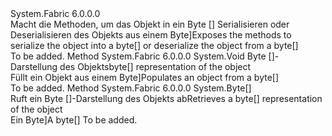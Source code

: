 <Type Name="IByteSerializable" FullName="System.Fabric.IByteSerializable">
  <TypeSignature Language="C#" Value="public interface IByteSerializable" />
  <TypeSignature Language="ILAsm" Value=".class public interface auto ansi abstract IByteSerializable" />
  <TypeSignature Language="DocId" Value="T:System.Fabric.IByteSerializable" />
  <TypeSignature Language="VB.NET" Value="Public Interface IByteSerializable" />
  <TypeSignature Language="F#" Value="type IByteSerializable = interface" />
  <AssemblyInfo>
    <AssemblyName>System.Fabric</AssemblyName>
    <AssemblyVersion>6.0.0.0</AssemblyVersion>
  </AssemblyInfo>
  <Interfaces />
  <Docs>
    <summary>
      <para><span data-ttu-id="4ed19-101">Macht die Methoden, um das Objekt in ein Byte [] Serialisieren oder Deserialisieren des Objekts aus einem Byte]</span><span class="sxs-lookup"><span data-stu-id="4ed19-101">Exposes the methods to serialize the object into a byte[] or deserialize the object from a byte[]</span></span></para>
    </summary>
    <remarks>To be added.</remarks>
  </Docs>
  <Members>
    <Member MemberName="FromBytes">
      <MemberSignature Language="C#" Value="public void FromBytes (byte[] data);" />
      <MemberSignature Language="ILAsm" Value=".method public hidebysig newslot virtual instance void FromBytes(unsigned int8[] data) cil managed" />
      <MemberSignature Language="DocId" Value="M:System.Fabric.IByteSerializable.FromBytes(System.Byte[])" />
      <MemberSignature Language="VB.NET" Value="Public Sub FromBytes (data As Byte())" />
      <MemberSignature Language="F#" Value="abstract member FromBytes : byte[] -&gt; unit" Usage="iByteSerializable.FromBytes data" />
      <MemberType>Method</MemberType>
      <AssemblyInfo>
        <AssemblyName>System.Fabric</AssemblyName>
        <AssemblyVersion>6.0.0.0</AssemblyVersion>
      </AssemblyInfo>
      <ReturnValue>
        <ReturnType>System.Void</ReturnType>
      </ReturnValue>
      <Parameters>
        <Parameter Name="data" Type="System.Byte[]" />
      </Parameters>
      <Docs>
        <param name="data"><span data-ttu-id="4ed19-102">Byte []-Darstellung des Objekts</span><span class="sxs-lookup"><span data-stu-id="4ed19-102">byte[] representation of the object</span></span></param>
        <summary>
            <span data-ttu-id="4ed19-103">Füllt ein Objekt aus einem Byte]</span><span class="sxs-lookup"><span data-stu-id="4ed19-103">Populates an object from a byte[]</span></span>
            </summary>
        <remarks>To be added.</remarks>
      </Docs>
    </Member>
    <Member MemberName="ToBytes">
      <MemberSignature Language="C#" Value="public byte[] ToBytes ();" />
      <MemberSignature Language="ILAsm" Value=".method public hidebysig newslot virtual instance unsigned int8[] ToBytes() cil managed" />
      <MemberSignature Language="DocId" Value="M:System.Fabric.IByteSerializable.ToBytes" />
      <MemberSignature Language="VB.NET" Value="Public Function ToBytes () As Byte()" />
      <MemberSignature Language="F#" Value="abstract member ToBytes : unit -&gt; byte[]" Usage="iByteSerializable.ToBytes " />
      <MemberType>Method</MemberType>
      <AssemblyInfo>
        <AssemblyName>System.Fabric</AssemblyName>
        <AssemblyVersion>6.0.0.0</AssemblyVersion>
      </AssemblyInfo>
      <ReturnValue>
        <ReturnType>System.Byte[]</ReturnType>
      </ReturnValue>
      <Parameters />
      <Docs>
        <summary>
            <span data-ttu-id="4ed19-104">Ruft ein Byte []-Darstellung des Objekts ab</span><span class="sxs-lookup"><span data-stu-id="4ed19-104">Retrieves a byte[] representation of the object</span></span>
            </summary>
        <returns><span data-ttu-id="4ed19-105">Ein Byte]</span><span class="sxs-lookup"><span data-stu-id="4ed19-105">A byte[]</span></span></returns>
        <remarks>To be added.</remarks>
      </Docs>
    </Member>
  </Members>
</Type>
